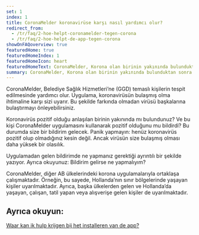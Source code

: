 ```yaml
---
set: 1
index: 1
title: CoronaMelder koronavirüse karşı nasıl yardımcı olur?
redirect_from: 
  - /tr/faq/2-hoe-helpt-coronamelder-tegen-corona
  - /tr/faq/2-hoe-helpt-de-app-tegen-corona
showOnFAQoverview: true
featuredHome: true
featuredHomeIndex: 1
featuredHomeIcon: heart
featuredHomeText: CoronaMelder, Korona olan birinin yakınında bulunduktan sonra sizi uyarır.
summary: CoronaMelder, Korona olan birinin yakınında bulunduktan sonra sizi uyarır.
---
```

CoronaMelder, Belediye Sağlık Hizmetleri’ne (GGD) temaslı kişilerin tespit edilmesinde yardımcı olur. Uygulama, koronavirüsün bulaşmış olma ihtimaline karşı sizi uyarır. Bu şekilde farkında olmadan virüsü başkalarına bulaştırmayı önleyebilirsiniz. 
 
Koronavirüs pozitif olduğu anlaşılan birinin yakınında mı bulundunuz? Ve bu kişi CoronaMelder uygulamasını kullanarak pozitif olduğunu mu bildirdi? Bu durumda size bir bildirim gelecek. Panik yapmayın: henüz koronavirüs pozitif olup olmadığınız kesin değil. Ancak virüsün size bulaşmış olması daha yüksek bir olasılık. 

Uygulamadan gelen bildirimde ne yapmanız gerektiği ayrıntılı bir şekilde yazıyor. Ayrıca okuyunuz: Bildirim gelirse ne yapmalıyım? 

CoronaMelder, diğer AB ülkelerindeki korona uygulamalarıyla ortaklaşa çalışmaktadır. Örneğin, bu sayede, Hollanda’nın sınır bölgelerinde yaşayan kişiler uyarılmaktadır. Ayrıca, başka ülkelerden gelen ve Hollanda’da yaşayan, çalışan, tatil yapan veya alışverişe gelen kişiler de uyarılmaktadır. 

## Ayrıca okuyun:

[Waar kan ik hulp krijgen bij het installeren van de app?](/{{page.lang}}/faq/1-10-waar-kan-ik-hulp-krijgen-bij-het-installeren-van-de-app)
